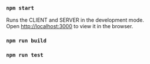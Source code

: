 ### `npm start`

Runs the CLIENT and SERVER in the development mode.\
Open [http://localhost:3000](http://localhost:3000) to view it in the browser.


### `npm run build`

### `npm run test`


